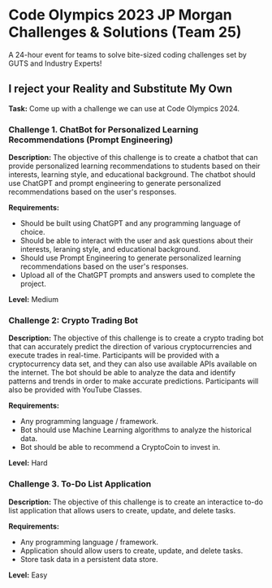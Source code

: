 # Code Olympics 2023 JP Morgan Challenges & Solutions (Team 25)

A 24-hour event for teams to solve bite-sized coding challenges set by GUTS and Industry Experts!

## I reject your Reality and Substitute My Own

**Task:** Come up with a challenge we can use at Code Olympics 2024.

### Challenge 1. ChatBot for Personalized Learning Recommendations (Prompt Engineering)

**Description:** The objective of this challenge is to create a chatbot that can provide personalized learning recommendations to students based on their interests, learning style, and educational background. The chatbot should use ChatGPT and prompt engineering to generate personalized recommendations based on the user's responses. 

**Requirements:**
- Should be built using ChatGPT and any programming language of choice.
- Should be able to interact with the user and ask questions about their interests, leraning style, and educational background. 
- Should use Prompt Engineering to generate personalized learning recommendations based on the user's responses.
- Upload all of the ChatGPT prompts and answers used to complete the project.

**Level:** Medium

### Challenge 2: Crypto Trading Bot

**Description:** The objective of this challenge is to create a crypto trading bot that can accurately predict the direction of various cryptocurrencies and execute trades in real-time. Participants will be provided with a cryptocurrency data set, and they can also use available APIs available on the internet. The bot should be able to analyze the data and identify patterns and trends in order to make accurate predictions. Participants will also be provided with YouTube Classes. 

**Requirements:**
- Any programming language / framework.
- Bot should use Machine Learning algorithms to analyze the historical data. 
- Bot should be able to recommend a CryptoCoin to invest in.

**Level:** Hard

### Challenge 3. To-Do List Application

**Description:** The objective of this challenge is to create an interactice to-do list application that allows users to create, update, and delete tasks. 

**Requirements:** 
- Any programming language / framework.
- Application should allow users to create, update, and delete tasks.
- Store task data in a persistent data store.

**Level:** Easy
